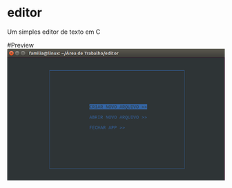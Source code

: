 # editor
Um simples editor de texto em C

#Preview
![image](/imagens/editor.png?raw=true "Editor Preview")

